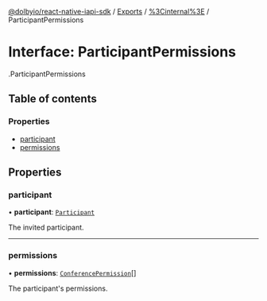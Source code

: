 [@dolbyio/react-native-iapi-sdk](../README.md) / [Exports](../modules.md) / [%3Cinternal%3E](../modules/_internal_.md) / ParticipantPermissions

# Interface: ParticipantPermissions

[<internal>](../modules/_internal_.md).ParticipantPermissions

## Table of contents

### Properties

- [participant](_internal_.ParticipantPermissions.md#participant)
- [permissions](_internal_.ParticipantPermissions.md#permissions)

## Properties

### participant

• **participant**: [`Participant`](_internal_.Participant.md)

The invited participant.

___

### permissions

• **permissions**: [`ConferencePermission`](../enums/_internal_.ConferencePermission.md)[]

The participant's permissions.
